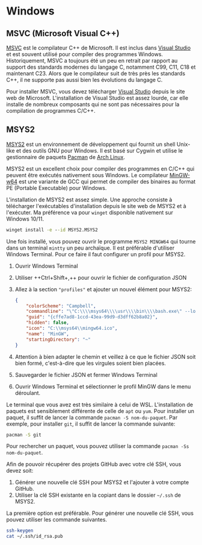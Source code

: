 # Windows

## MSVC (Microsoft Visual C++)

[MSVC](https://fr.wikipedia.org/wiki/Microsoft_Visual_C%2B%2B) est le compilateur C++ de Microsoft. Il est inclus dans [Visual Studio](https://fr.wikipedia.org/wiki/Microsoft_Visual_Studio) et est souvent utilisé pour compiler des programmes Windows. Historiquement, MSVC a toujours été un peu en retrait par rapport au support des standards modernes du langage C, notamment C99, C11, C18 et maintenant C23. Alors que le compilateur suit de très près les standards C++, il ne supporte pas aussi bien les évolutions du langage C.

Pour installer MSVC, vous devez télécharger [Visual Studio](https://visualstudio.microsoft.com/fr/) depuis le site web de Microsoft. L'installation de Visual Studio est assez lourde, car elle installe de nombreux composants qui ne sont pas nécessaires pour la compilation de programmes C/C++.

## MSYS2

[MSYS2](https://www.msys2.org/) est un environnement de développement qui fournit un shell Unix-like et des outils GNU pour Windows. Il est basé sur Cygwin et utilise le gestionnaire de paquets [Pacman](https://wiki.archlinux.org/title/Pacman) de [Arch Linux](https://fr.wikipedia.org/wiki/Arch_Linux).

MSYS2 est un excellent choix pour compiler des programmes en C/C++ qui peuvent être exécutés nativement sous Windows. Le compilateur [MinGW-w64](https://fr.wikipedia.org/wiki/MinGW) est une variante de GCC qui permet de compiler des binaires au format PE (Portable Executable) pour Windows.

L'installation de MSYS2 est assez simple. Une approche consiste à télécharger l'exécutables d'installation depuis le site web de MSYS2 et à l'exécuter. Ma préférence va pour `winget` disponible nativement sur Windows 10/11.

```cmd
winget install -e --id MSYS2.MSYS2
```

Une fois installé, vous pouvez ouvrir le programme `MSYS2 MINGW64` qui tourne dans un terminal `mintty` un peu archaïque. Il est préférable d'utiliser Windows Terminal. Pour ce faire il faut configurer un profil pour MSYS2.

1. Ouvrir Windows Terminal
2. Utiliser ++Ctrl+Shift+,++ pour ouvrir le fichier de configuration JSON
3. Allez à la section `"profiles"` et ajouter un nouvel élément pour MSYS2:

    ```json
    {
        "colorScheme": "Campbell",
        "commandline": "\"C:\\\\msys64\\\\usr\\\\bin\\\\bash.exe\" --login -i -c \"cd ~ && /usr/bin/env MSYSTEM=MINGW64 bash\"\r",
        "guid": "{cffe7ad8-1ccd-43ea-99d9-d3dff62b8a02}",
        "hidden": false,
        "icon": "C:\\msys64\\mingw64.ico",
        "name": "MinGW",
        "startingDirectory": "~"
    }
    ```

4. Attention à bien adapter le chemin et veillez à ce que le fichier JSON soit bien formé, c'est-à-dire que les virgules soient bien placées.
5. Sauvegarder le fichier JSON et fermer Windows Terminal
6. Ouvrir Windows Terminal et sélectionner le profil MinGW dans le menu déroulant.

Le terminal que vous avez est très similaire à celui de WSL. L'installation de paquets est sensiblement différente de celle de `apt` ou `yum`. Pour installer un paquet, il suffit de lancer la commande `pacman -S nom-du-paquet`. Par exemple, pour installer `git`, il suffit de lancer la commande suivante:

```bash
pacman -S git
```

Pour rechercher un paquet, vous pouvez utiliser la commande `pacman -Ss nom-du-paquet`.

Afin de pouvoir récupérer des projets GitHub avec votre clé SSH, vous devez soit:

1. Générer une nouvelle clé SSH pour MSYS2 et l'ajouter à votre compte GitHub.
2. Utiliser la clé SSH existante en la copiant dans le dossier `~/.ssh` de MSYS2.

La première option est préférable. Pour générer une nouvelle clé SSH, vous pouvez utiliser les commande suivantes.

```bash
ssh-keygen
cat ~/.ssh/id_rsa.pub
```